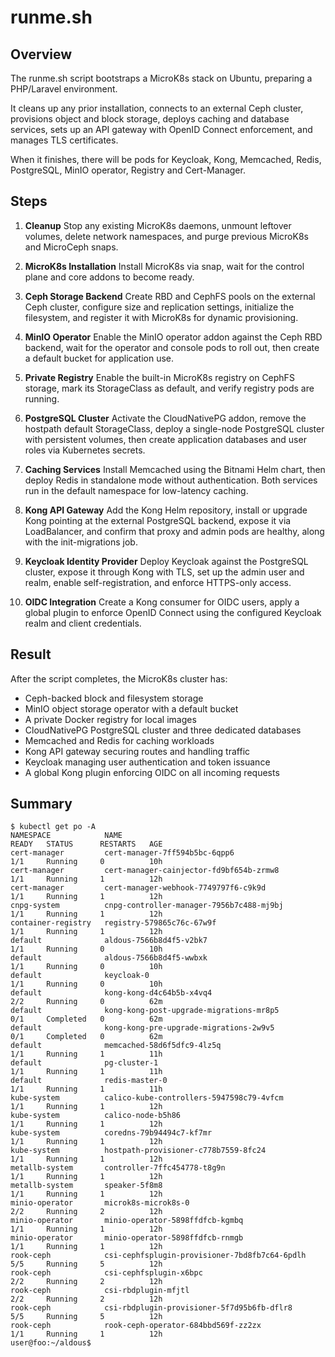 # runme.sh

## Overview

The runme.sh script bootstraps a MicroK8s stack on Ubuntu, preparing a PHP/Laravel environment.

It cleans up any prior installation, connects to an external Ceph cluster, provisions object and block storage, deploys caching and database services, sets up an API gateway with OpenID Connect enforcement, and manages TLS certificates.

When it finishes, there will be pods for Keycloak, Kong, Memcached, Redis, PostgreSQL, MinIO operator, Registry and Cert-Manager.

## Steps

1. **Cleanup**
   Stop any existing MicroK8s daemons, unmount leftover volumes, delete network namespaces, and purge previous MicroK8s and MicroCeph snaps.

2. **MicroK8s Installation**
   Install MicroK8s via snap, wait for the control plane and core addons to become ready.

3. **Ceph Storage Backend**
   Create RBD and CephFS pools on the external Ceph cluster, configure size and replication settings, initialize the filesystem, and register it with MicroK8s for dynamic provisioning.

4. **MinIO Operator**
   Enable the MinIO operator addon against the Ceph RBD backend, wait for the operator and console pods to roll out, then create a default bucket for application use.

5. **Private Registry**
   Enable the built-in MicroK8s registry on CephFS storage, mark its StorageClass as default, and verify registry pods are running.

6. **PostgreSQL Cluster**
   Activate the CloudNativePG addon, remove the hostpath default StorageClass, deploy a single-node PostgreSQL cluster with persistent volumes, then create application databases and user roles via Kubernetes secrets.

7. **Caching Services**
   Install Memcached using the Bitnami Helm chart, then deploy Redis in standalone mode without authentication. Both services run in the default namespace for low-latency caching.

8. **Kong API Gateway**
   Add the Kong Helm repository, install or upgrade Kong pointing at the external PostgreSQL backend, expose it via LoadBalancer, and confirm that proxy and admin pods are healthy, along with the init-migrations job.

9. **Keycloak Identity Provider**
   Deploy Keycloak against the PostgreSQL cluster, expose it through Kong with TLS, set up the admin user and realm, enable self-registration, and enforce HTTPS-only access.

10. **OIDC Integration**
   Create a Kong consumer for OIDC users, apply a global plugin to enforce OpenID Connect using the configured Keycloak realm and client credentials.

## Result

After the script completes, the MicroK8s cluster has:

- Ceph-backed block and filesystem storage
- MinIO object storage operator with a default bucket
- A private Docker registry for local images
- CloudNativePG PostgreSQL cluster and three dedicated databases
- Memcached and Redis for caching workloads
- Kong API gateway securing routes and handling traffic
- Keycloak managing user authentication and token issuance
- A global Kong plugin enforcing OIDC on all incoming requests

## Summary
```
$ kubectl get po -A
NAMESPACE            NAME                                            READY   STATUS      RESTARTS   AGE
cert-manager         cert-manager-7ff594b5bc-6qpp6                   1/1     Running     0          10h
cert-manager         cert-manager-cainjector-fd9bf654b-zrmw8         1/1     Running     1          12h
cert-manager         cert-manager-webhook-7749797f6-c9k9d            1/1     Running     1          12h
cnpg-system          cnpg-controller-manager-7956b7c488-mj9bj        1/1     Running     1          12h
container-registry   registry-579865c76c-67w9f                       1/1     Running     1          12h
default              aldous-7566b8d4f5-v2bk7                         1/1     Running     0          10h
default              aldous-7566b8d4f5-wwbxk                         1/1     Running     0          10h
default              keycloak-0                                      1/1     Running     0          10h
default              kong-kong-d4c64b5b-x4vq4                        2/2     Running     0          62m
default              kong-kong-post-upgrade-migrations-mr8p5         0/1     Completed   0          62m
default              kong-kong-pre-upgrade-migrations-2w9v5          0/1     Completed   0          62m
default              memcached-58d6f5dfc9-4lz5q                      1/1     Running     1          11h
default              pg-cluster-1                                    1/1     Running     1          11h
default              redis-master-0                                  1/1     Running     1          11h
kube-system          calico-kube-controllers-5947598c79-4vfcm        1/1     Running     1          12h
kube-system          calico-node-b5h86                               1/1     Running     1          12h
kube-system          coredns-79b94494c7-kf7mr                        1/1     Running     1          12h
kube-system          hostpath-provisioner-c778b7559-8fc24            1/1     Running     1          12h
metallb-system       controller-7ffc454778-t8g9n                     1/1     Running     1          12h
metallb-system       speaker-5f8m8                                   1/1     Running     1          12h
minio-operator       microk8s-microk8s-0                             2/2     Running     2          12h
minio-operator       minio-operator-5898ffdfcb-kgmbq                 1/1     Running     1          12h
minio-operator       minio-operator-5898ffdfcb-rnmgb                 1/1     Running     1          12h
rook-ceph            csi-cephfsplugin-provisioner-7bd8fb7c64-6pdlh   5/5     Running     5          12h
rook-ceph            csi-cephfsplugin-x6bpc                          2/2     Running     2          12h
rook-ceph            csi-rbdplugin-mfjtl                             2/2     Running     2          12h
rook-ceph            csi-rbdplugin-provisioner-5f7d95b6fb-dflr8      5/5     Running     5          12h
rook-ceph            rook-ceph-operator-684bbd569f-zz2zx             1/1     Running     1          12h
user@foo:~/aldous$ 
```
